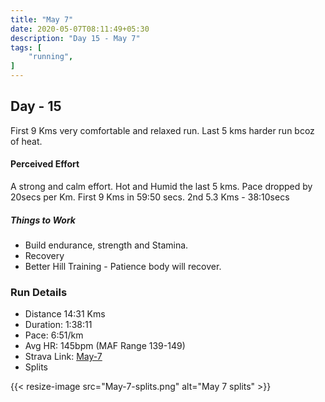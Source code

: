 ```yaml
---
title: "May 7"
date: 2020-05-07T08:11:49+05:30
description: "Day 15 - May 7"
tags: [
    "running",
]
---
```


## Day - 15

First 9 Kms very comfortable and relaxed run. Last 5 kms harder run bcoz of heat.

#### Perceived Effort

A strong and calm effort. Hot and Humid the last 5 kms. Pace dropped by 20secs per Km. First 9 Kms in 59:50 secs. 2nd 5.3 Kms - 38:10secs 

##### Things to Work

* Build endurance, strength and Stamina.
* Recovery
* Better Hill Training - Patience body will recover.

### Run Details
* Distance 14:31 Kms
* Duration: 1:38:11
* Pace: 6:51/km
* Avg HR: 145bpm (MAF Range 139-149)
* Strava Link: [May-7](https://www.strava.com/activities/3411003399/overview)
* Splits

{{< resize-image src="May-7-splits.png" alt="May 7 splits" >}}


